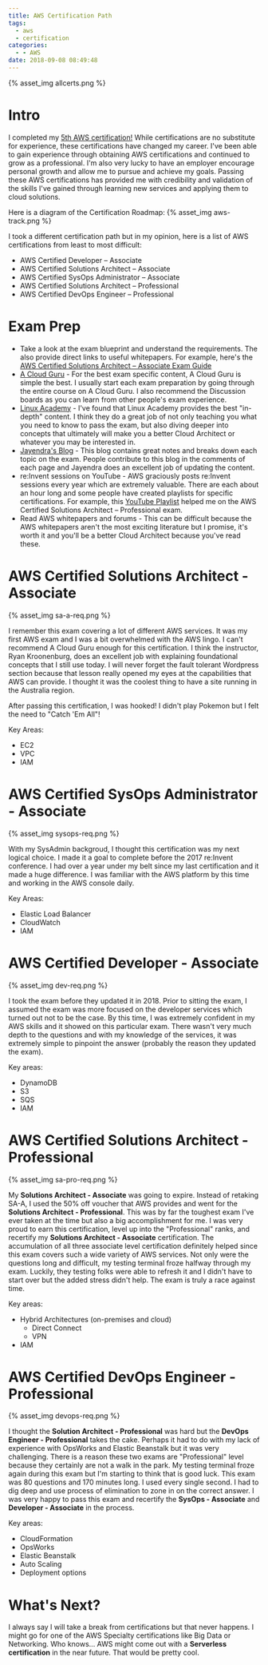 ```yaml
---
title: AWS Certification Path
tags:
  - aws
  - certification
categories:
  - - AWS
date: 2018-09-08 08:49:48
---
```


{% asset_img allcerts.png %}

# Intro
I completed my [5th AWS certification!](https://www.certmetrics.com/amazon/public/transcript.aspx?transcript=YQ40S242KN141DS9) While certifications are no substitute for experience, these certifications have changed my career. I've been able to gain experience through obtaining AWS certifications and continued to grow as a professional. I'm also very lucky to have an employer encourage personal growth and allow me to pursue and achieve my goals. Passing these AWS certifications has provided me with credibility and validation of the skills I've gained through learning new services and applying them to cloud solutions. 

Here is a diagram of the Certification Roadmap:
{% asset_img aws-track.png %}

I took a different certification path but in my opinion, here is a list of AWS certifications from least to most difficult:
- AWS Certified Developer – Associate
- AWS Certified Solutions Architect – Associate
- AWS Certified SysOps Administrator – Associate
- AWS Certified Solutions Architect – Professional
- AWS Certified DevOps Engineer – Professional

# Exam Prep
- Take a look at the exam blueprint and understand the requirements. The also provide direct links to useful whitepapers. For example, here's the [AWS Certified Solutions Architect – Associate Exam Guide](https://d1.awsstatic.com/training-and-certification/docs-sa-assoc/AWS_Certified_Solutions_Architect_Associate_Feb_2018_%20Exam_Guide_v1.5.2.pdf)
- [A Cloud Guru](https://acloud.guru/) - For the best exam specific content, A Cloud Guru is simple the best. I usually start each exam preparation by going through the entire course on A Cloud Guru. I also recommend the Discussion boards as you can learn from other people's exam experience.
- [Linux Academy](https://linuxacademy.com/) - I've found that Linux Academy provides the best "in-depth" content. I think they do a great job of not only teaching you what you need to know to pass the exam, but also diving deeper into concepts that ultimately will make you a better Cloud Architect or whatever you may be interested in. 
- [Jayendra's Blog](http://jayendrapatil.com/) - This blog contains great notes and breaks down each topic on the exam. People contribute to this blog in the comments of each page and Jayendra does an excellent job of updating the content.
- re:Invent sessions on YouTube - AWS graciously posts re:Invent sessions every year which are extremely valuable. There are each about an hour long and some people have created playlists for specific certifications. For example, this [YouTube Playlist](https://www.youtube.com/watch?v=KZoTh3hZTyo&list=PL_RVC-cMNyYTz8zlxq117O1bfji-knooI&index=1) helped me on the AWS Certified Solutions Architect – Professional exam.
- Read AWS whitepapers and forums - This can be difficult because the AWS whitepapers aren't the most exciting literature but I promise, it's worth it and you'll be a better Cloud Architect because you've read these.

#  AWS Certified Solutions Architect - Associate

{% asset_img sa-a-req.png %}

I remember this exam covering a lot of different AWS services. It was my first AWS exam and I was a bit overwhelmed with the AWS lingo. I can't recommend A Cloud Guru enough for this certification. I think the instructor, Ryan Kroonenburg, does an excellent job with explaining foundational concepts that I still use today. I will never forget the fault tolerant Wordpress section because that lesson really opened my eyes at the capabilities that AWS can provide. I thought it was the coolest thing to have a site running in the Australia region. 

After passing this certification, I was hooked! I didn't play Pokemon but I felt the need to "Catch 'Em All"!

Key Areas:
- EC2
- VPC
- IAM

#  AWS Certified SysOps Administrator - Associate

{% asset_img sysops-req.png %}

With my SysAdmin backgroud, I thought this certification was my next logical choice. I made it a goal to complete before the 2017 re:Invent conference. I had over a year under my belt since my last certification and it made a huge difference. I was familiar with the AWS platform by this time and working in the AWS console daily. 

Key Areas:
- Elastic Load Balancer
- CloudWatch
- IAM

#  AWS Certified Developer - Associate

{% asset_img dev-req.png %}

I took the exam before they updated it in 2018. Prior to sitting the exam, I assumed the exam was more focused on the developer services  which turned out not to be the case. By this time, I was extremely confident in my AWS skills and it showed on this particular exam. There wasn't very much depth to the questions and with my knowledge of the services, it was extremely simple to pinpoint the answer (probably the reason they updated the exam).

Key areas:
- DynamoDB
- S3
- SQS
- IAM

#  AWS Certified Solutions Architect - Professional

{% asset_img sa-pro-req.png %}

My **Solutions Architect - Associate** was going to expire. Instead of retaking SA-A, I used the 50% off voucher that AWS provides and went for the **Solutions Architect - Professional**. This was by far the toughest exam I've ever taken at the time but also a big accomplishment for me. I was very proud to earn this certification, level up into the "Professional" ranks, and recertify my **Solutions Architect - Associate** certification. The accumulation of all three associate level certification definitely helped since this exam covers such a wide variety of AWS services. Not only were the questions long and difficult, my testing terminal froze halfway through my exam. Luckily, they testing folks were able to refresh it and I didn't have to start over but the added stress didn't help. The exam is truly a race against time. 

Key areas:
- Hybrid Architectures (on-premises and cloud)
  - Direct Connect
  - VPN
- IAM

# AWS Certified DevOps Engineer - Professional

{% asset_img devops-req.png %}

I thought the **Solution Architect - Professional** was hard but the **DevOps Engineer - Professional** takes the cake. Perhaps it had to do with my lack of experience with OpsWorks and Elastic Beanstalk but it was very challenging. There is a reason these two exams are "Professional" level because they certainly are not a walk in the park. My testing terminal froze again during this exam but I'm starting to think that is good luck. This exam was 80 questions and 170 minutes long. I used every single second. I had to dig deep and use process of elimination to zone in on the correct answer. I was very happy to pass this exam and recertify the **SysOps - Associate** and **Developer - Associate** in the process. 

Key areas:
- CloudFormation
- OpsWorks
- Elastic Beanstalk
- Auto Scaling
- Deployment options

#  What's Next?

I always say I will take a break from certifications but that never happens. I might go for one of the AWS Specialty certifications like Big Data or Networking. Who knows... AWS might come out with a **Serverless certification** in the near future. That would be pretty cool. 